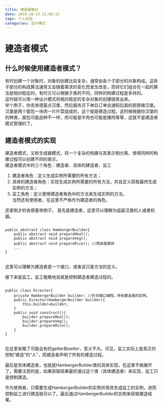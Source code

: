 ```yaml
---
title: 建造者模式
date: 2018-10-23 21:08:13
tags: 个人经验
categories: 设计模式
---
```


# 建造者模式

## 什么时候使用建造者模式？

有时创建一个对象时，对象的创建比较复杂，通常由各个子部分的对象构成。这些子部分的构成算法通常又会随着需求的变化而发生改变，而将它们组合在一起的算法是相对稳定的，有时又可以根据子类的不同，同样的构建过程是多样的。  
这时就可以用一种设计模式将相对稳定的复杂对象的创建提炼出来。  
举个例子，你去肯德基点汉堡，然后服务员下单后订单会通知后面的厨房做汉堡。汉堡是两个面包一块肉一片叶菜组成的，这个就是建造过程。这时候根据你汉堡的的种类，面包可能品种不一样，肉可能是牛肉也可能是猪肉等等，这就不是建造者模式管理的了。

## 建造者模式的实现

建造者模式，又称生成器模式，将一个复杂的构建与其表示相分离，使得同样的构建过程可以创建不同的表示。  
建造者模式中的三个角色：建造者、具体的建造者、监工
1. 建造者角色：定义生成实例所需要的所有方法；
2. 具体的建造者角色：实现生成实例所需要的所有方法，并且定义获取最终生成实例的方法；
3. 监工角色：定义使用建造者角色中的方法来生成实例的方法。  
当然还有使用者，在这里不严格作为建造者的角色。  

还拿刚才的肯德基举例子。
首先是建造者，这里可以理解为组装汉堡的人或者机器。
<pre>
<code>
public abstract class HambergerBuilder{
    public abstract void prepareMeal();
    public abstract void prepareVeg();
    public abstract void prepareRice(); //假装是面饼
    ...
} 
</code>
</pre>
这里可以理解为建造者是一个接口，或者说只是方法的定义。

接下来是监工，监工粗略地说就是控制建造者建造过程的。
<pre>
<code>
public class Director{
    private HambergerBuilder builder; //针对接口编程。持有建造者的实例。
    public Director(HambergerBuilder builder){
        this.builder=builder;
    }
    public void construct(){
        builder.prepareMeal();
        builder.prepareVeg();
        builder.prepareRice();
    }
}
</code>
</pre>
在这里省略了可能会有的getter和setter，意义不大。可见，监工实际上是真正的控制“建造”的“人”，而建造者声明了所有的建造过程。  

最后是具体建造者，也就是HambergerBuilder类的具体实现，在这里不做展开了。需要注意的是，如果获取结果最好通过这个类（具体建造者）来实现，监工只是控制建造。

作为使用者，只需要生成HambergerBuilder的实例并用其生成监工的实例，进而控制监工进行建造就可以了。最后通过HambergerBuilder的实例来获取建造结果。